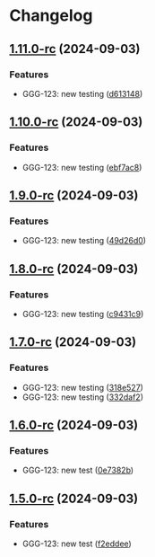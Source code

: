 # Changelog

## [1.11.0-rc](https://github.com/kenrickles/test-release-please/compare/test-nest-js-app-1.10.0-rc...test-nest-js-app-1.11.0-rc) (2024-09-03)


### Features

* GGG-123: new testing ([d613148](https://github.com/kenrickles/test-release-please/commit/d613148e997bf6c90600cbcaab299907142121b2))

## [1.10.0-rc](https://github.com/kenrickles/test-release-please/compare/test-nest-js-app-1.9.0-rc...test-nest-js-app-1.10.0-rc) (2024-09-03)


### Features

* GGG-123: new testing ([ebf7ac8](https://github.com/kenrickles/test-release-please/commit/ebf7ac82f155a96062a1a160b0eb23047912f6c3))

## [1.9.0-rc](https://github.com/kenrickles/test-release-please/compare/test-nest-js-app-1.8.0-rc...test-nest-js-app-1.9.0-rc) (2024-09-03)


### Features

* GGG-123: new testing ([49d26d0](https://github.com/kenrickles/test-release-please/commit/49d26d0cac7369573f4bfbbc917970c711dc720d))

## [1.8.0-rc](https://github.com/kenrickles/test-release-please/compare/test-nest-js-app-1.7.0-rc...test-nest-js-app-1.8.0-rc) (2024-09-03)


### Features

* GGG-123: new testing ([c9431c9](https://github.com/kenrickles/test-release-please/commit/c9431c94ac9d7a20f20b38692402c3496fe24ce6))

## [1.7.0-rc](https://github.com/kenrickles/test-release-please/compare/test-nest-js-app-1.6.0-rc...test-nest-js-app-1.7.0-rc) (2024-09-03)


### Features

* GGG-123: new testing ([318e527](https://github.com/kenrickles/test-release-please/commit/318e5277b3c0a7a48b771d892a5bac6782da5ae0))
* GGG-123: new testing ([332daf2](https://github.com/kenrickles/test-release-please/commit/332daf23001621583379bff11bcb9a014a286cae))

## [1.6.0-rc](https://github.com/kenrickles/test-release-please/compare/test-nest-js-app-1.5.0-rc...test-nest-js-app-1.6.0-rc) (2024-09-03)


### Features

* GGG-123: new test ([0e7382b](https://github.com/kenrickles/test-release-please/commit/0e7382bc94e125c2b37f95a0c4e01597a63a79f4))

## [1.5.0-rc](https://github.com/kenrickles/test-release-please/compare/test-nest-js-app-1.4.0-rc...test-nest-js-app-1.5.0-rc) (2024-09-03)


### Features

* GGG-123: new test ([f2eddee](https://github.com/kenrickles/test-release-please/commit/f2eddee6fba9b56e58eb8748893956598d9f7f4b))
